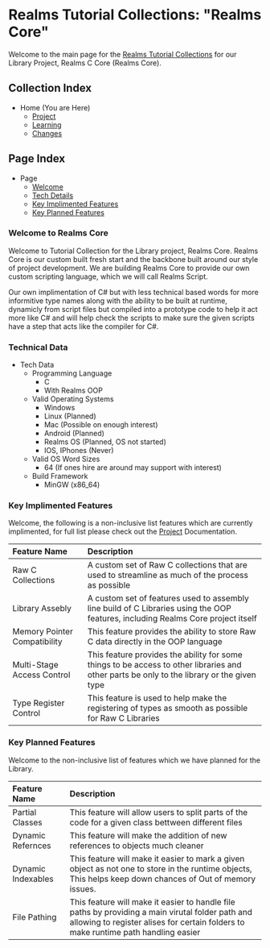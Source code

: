 [Page]:https://github.com/Ancient-Majik-Tech/Lib.C.Core.Wiki/blob/main/README.md

[Page Social.Wiki.Home]:https://github.com/Ancient-Majik-Tech/Learn.Tutorial.Collections

[Page Project Home]:https://github.com/Ancient-Majik-Tech/Lib.C.Core.Wiki/blob/main/Project/Project_Home.md
[Page Learn Home]:https://github.com/Ancient-Majik-Tech/Lib.C.Core.Wiki/blob/main/Learn/Learn_Home.md
[Page Changes Home]:https://github.com/Ancient-Majik-Tech/Lib.C.Core.Wiki/blob/main/Changes/Changes_Home.md

[Sec Welcome]:https://github.com/Ancient-Majik-Tech/Lib.C.Core.Wiki/blob/main/README.md#welcome-to-realms-core
[Sec Tech]:https://github.com/Ancient-Majik-Tech/Lib.C.Core.Wiki/blob/main/README.md#technical-data
[Sec Feat Added]:https://github.com/Ancient-Majik-Tech/Lib.C.Core.Wiki/blob/main/README.md#key-implimented-features
[Sec Feat Planned]:https://github.com/Ancient-Majik-Tech/Lib.C.Core.Wiki/blob/main/README.md#key-planned-features

# Realms Tutorial Collections: "Realms Core"

Welcome to the main page for the [Realms Tutorial Collections][Page Social.Wiki.Home] for our Library Project, Realms C Core (Realms Core).

## Collection Index

- Home (You are Here)
	- [Project][Page Project Home]
	- [Learning][Page Learn Home]
	- [Changes][Page Changes Home]

## Page Index

- Page
	- [Welcome][Sec Welcome]
	- [Tech Details][Sec Tech]
	- [Key Implimented Features][Sec Feat Added]
	- [Key Planned Features][Sec Feat Planned]

### Welcome to Realms Core

Welcome to Tutorial Collection for the Library project, Realms Core. Realms Core is our custom built fresh start and the backbone built around our style of project development. We are building Realms Core to provide our own custom scripting language, which we will call Realms Script. 

Our own implimentation of C# but with less technical based words for more informitive type names along with the ability to be built at runtime, dynamicly from script files but compiled into a prototype code to help it act more like C# and will help check the scripts to make sure the given scripts have a step that acts like the compiler for C#. 

### Technical Data

- Tech Data
	- Programming Language
		- C
		- With Realms OOP
	- Valid Operating Systems
		- Windows
		- Linux (Planned)
		- Mac (Possible on enough interest)
		- Android (Planned)
		- Realms OS (Planned, OS not started)
		- IOS, IPhones  (Never)
	- Valid OS Word Sizes
		- 64 (If ones hire are around may support with interest)
	- Build Framework
		- MinGW (x86_64)

### Key Implimented Features

Welcome, the following is a non-inclusive list features which are currently implimented, for full list please check out the [Project][Page Project Home] Documentation.

|Feature Name|Description|
|:---|:---|
|Raw C Collections|A custom set of Raw C collections that are used to streamline as much of the process as possible|
|Library Assebly|A custom set of features used to assembly line build of C Libraries using the OOP features, including Realms Core project itself|
|Memory Pointer Compatibility|This feature provides the ability to store Raw C data directly in the OOP language|
|Multi-Stage Access Control|This feature provides the ability for some things to be access to other libraries and other parts be only to the library or the given type|
|Type Register Control|This feature is used to help make the registering of types as smooth as possible for Raw C Libraries|


### Key Planned Features

Welcome to the non-inclusive list of features which we have planned for the Library.

|Feature Name|Description|
|:---|:---|
|Partial Classes|This feature will allow users to split parts of the code for a given class bettween different files|
|Dynamic Refernces|This feature will make the addition of new references to objects much cleaner|
|Dynamic Indexables|This feature will make it easier to mark a given object as not one to store in the runtime objects, This helps keep down chances of Out of memory issues.|
|File Pathing|This feature will make it easier to handle file paths by providing a main virutal folder path and allowing to register alises for certain folders to make runtime path handling easier|

